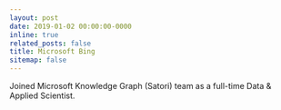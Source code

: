 ```yaml
---
layout: post
date: 2019-01-02 00:00:00-0000
inline: true
related_posts: false
title: Microsoft Bing
sitemap: false
---
```


Joined Microsoft Knowledge Graph (Satori) team as a full-time Data & Applied Scientist.
